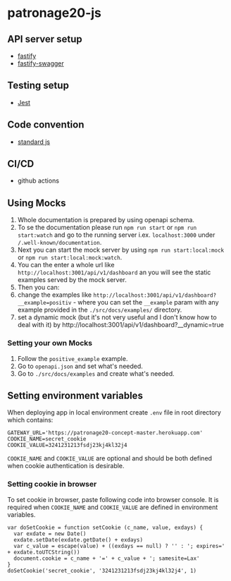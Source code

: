 # patronage20-js

## API server setup

* [fastify](https://www.fastify.io/)
* [fastify-swagger](https://github.com/fastify/fastify-swagger)


## Testing setup

* [Jest](https://jestjs.io/)

## Code convention

* [standard js](https://standardjs.com/)

## CI/CD

* github actions

## Using Mocks

1. Whole documentation is prepared by using openapi schema.
1. To se the documentation please run `npm run start` or `npm run start:watch` and go to the
running server i.ex. `localhost:3000` under `/.well-known/documentation`.
1. Next you can start the mock server by using `npm run start:local:mock` or `npm run start:local:mock:watch`.
1. You can the enter a whole url like `http://localhost:3001/api/v1/dashboard` an you will see the static examples
served by the mock server.
1. Then you can:
  1. change the examples like `http://localhost:3001/api/v1/dashboard?__example=positiv` - where you can set the `__example` param
with any example provided in the `./src/docs/examples/` directory.
  1. set a dynamic mock (but it's not very useful and I don't know how to deal with it) by http://localhost:3001/api/v1/dashboard?__dynamic=true

### Setting your own Mocks

1. Follow the `positive_example` example.
  1. Go to `openapi.json` and set what's needed.
  1. Go to `./src/docs/examples` and create what's needed.

## Setting environment variables

When deploying app in local environment create `.env` file in root directory which contains:

```
GATEWAY_URL='https://patronage20-concept-master.herokuapp.com'
COOKIE_NAME=secret_cookie
COOKIE_VALUE=3241231213fsdj23kj4kl32j4
```

`COOKIE_NAME` and `COOKIE_VALUE` are optional and should be both defined when cookie authentication is desirable.

### Setting cookie in browser

To set cookie in browser, paste following code into browser console. It is required when `COOKIE_NAME` and `COOKIE_VALUE` are defined in environment variables.

```
var doSetCookie = function setCookie (c_name, value, exdays) {
  var exdate = new Date()
  exdate.setDate(exdate.getDate() + exdays)
  var c_value = escape(value) + ((exdays == null) ? '' : '; expires=' + exdate.toUTCString())
  document.cookie = c_name + '=' + c_value + '; samesite=Lax'
}
doSetCookie('secret_cookie', '3241231213fsdj23kj4kl32j4', 1)
```